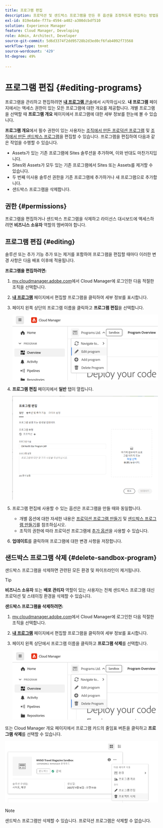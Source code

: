 ```yaml
---
title: 프로그램 편집
description: 프로덕션 및 샌드박스 프로그램을 만든 후 옵션을 조정하도록 편집하는 방법을 알아봅니다.
exl-id: 819e4a6e-f77a-4594-a402-a300dcbdf510
solution: Experience Manager
feature: Cloud Manager, Developing
role: Admin, Architect, Developer
source-git-commit: 5d6d3374f2dd95728b2d3ed0cf6fab4092f73568
workflow-type: tm+mt
source-wordcount: '429'
ht-degree: 49%

---
```



# 프로그램 편집 {#editing-programs}

프로그램을 관리하고 편집하려면 [**내 프로그램** 콘솔](/help/implementing/cloud-manager/navigation.md)에서 시작하십시오. **내 프로그램** 페이지에서는 액세스 권한이 있는 모든 프로그램에 대한 개요를 제공합니다. 개별 프로그램을 선택할 때 **프로그램 개요** 페이지에서 프로그램에 대한 세부 정보를 한눈에 볼 수 있습니다.

**프로그램 개요**&#x200B;에서 필수 권한이 있는 사용자는 [조직에서 만든 프로덕션 프로그램](creating-production-programs.md) 및 [조직에서 만든 샌드박스 프로그램](creating-sandbox-programs.md)을 편집할 수 있습니다. 프로그램을 편집하여 다음과 같은 작업을 수행할 수 있습니다.

* Assets가 있는 기존 프로그램에 Sites 솔루션을 추가하며, 이와 반대도 마찬가지입니다.
* Sites와 Assets가 모두 있는 기존 프로그램에서 Sites 또는 Assets를 제거할 수 있습니다.
* 두 번째 미사용 솔루션 권한을 기존 프로그램에 추가하거나 새 프로그램으로 추가합니다.
* 샌드박스 프로그램을 삭제합니다.

## 권한 {#permissions}

프로그램을 편집하거나 샌드박스 프로그램을 삭제하고 라이선스 대시보드에 액세스하려면 **비즈니스 소유자** 역할의 멤버여야 합니다.

## 프로그램 편집 {#editing}

솔루션 또는 추가 기능 추가 또는 제거를 포함하여 프로그램을 편집할 때마다 이러한 변경 사항은 다음 배포 이후에 적용됩니다.

**프로그램을 편집하려면:**

1. [my.cloudmanager.adobe.com](https://my.cloudmanager.adobe.com/)에서 Cloud Manager에 로그인한 다음 적절한 조직을 선택합니다.

1. **[내 프로그램](#my-programs)** 페이지에서 편집할 프로그램을 클릭하여 세부 정보를 표시합니다.

1. 페이지 왼쪽 상단의 프로그램 이름을 클릭하고 **프로그램 편집**&#x200B;을 선택합니다.

   ![프로그램 편집 옵션](assets/edit-program-overview.png)

1. **프로그램 편집** 페이지에서 **일반** 탭이 열립니다.

   ![일반 탭](assets/edit-program-prod1.png)

1. 프로그램 편집에 사용할 수 있는 옵션은 프로그램을 만들 때와 동일합니다.
   * 개별 옵션에 대한 자세한 내용은 [프로덕션 프로그램 만들기](/help/implementing/cloud-manager/getting-access-to-aem-in-cloud/creating-production-programs.md) 및 [샌드박스 프로그램 만들기](/help/implementing/cloud-manager/getting-access-to-aem-in-cloud/creating-sandbox-programs.md)를 참조하십시오.
   * 조직의 권한에 따라 프로덕션 프로그램에 [추가 옵션](/help/implementing/cloud-manager/getting-access-to-aem-in-cloud/creating-production-programs.md#options)을 사용할 수 있습니다.

1. **업데이트**&#x200B;를 클릭하여 프로그램에 대한 변경 사항을 저장합니다.

## 샌드박스 프로그램 삭제 {#delete-sandbox-program}

샌드박스 프로그램을 삭제하면 관련된 모든 환경 및 파이프라인이 제거됩니다.

>[!TIP]
>
>**비즈니스 소유자** 또는 **배포 관리자** 역할이 있는 사용자는 전체 샌드박스 프로그램 대신 프로덕션 및 스테이징 환경을 삭제할 수 있습니다.

**샌드박스 프로그램을 삭제하려면:**

1. [my.cloudmanager.adobe.com](https://my.cloudmanager.adobe.com/)에서 Cloud Manager에 로그인한 다음 적절한 조직을 선택합니다.

1. **[내 프로그램](#my-programs)** 페이지에서 편집할 프로그램을 클릭하여 세부 정보를 표시합니다.

1. 페이지 왼쪽 상단에서 프로그램 이름을 클릭하고 **프로그램 삭제**&#x200B;를 선택합니다.

   ![프로그램 삭제 옵션](assets/delete-sandbox1.png)

또는 Cloud Manager 개요 페이지에서 프로그램 카드의 줄임표 버튼을 클릭하고 **프로그램 삭제**&#x200B;를 선택할 수 있습니다.

![프로그램 카드의 샌드박스 삭제](assets/delete-sandbox2.png)

>[!NOTE]
>
>샌드박스 프로그램만 삭제할 수 있습니다. 프로덕션 프로그램은 삭제할 수 없습니다.
